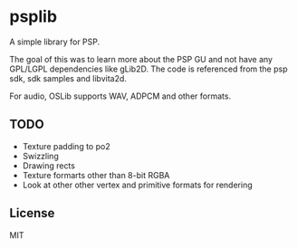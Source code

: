 # psplib

A simple library for PSP.

The goal of this was to learn more about the PSP GU and not have any GPL/LGPL dependencies like gLib2D.
The code is referenced from the psp sdk, sdk samples and libvita2d.

For audio, OSLib supports WAV, ADPCM and other formats.

## TODO
- Texture padding to po2
- Swizzling
- Drawing rects
- Texture formarts other than 8-bit RGBA
- Look at other other vertex and primitive formats for rendering

## License
MIT
